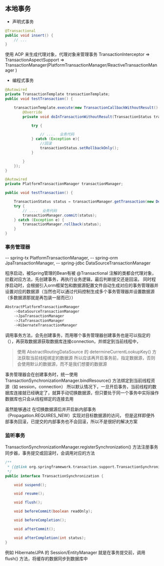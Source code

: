 ## 本地事务
* 声明式事务
```java
@Transactional
public void insert() {
    // ...
}

```
使用 AOP 来生成代理对象，代理对象来管理事务
TransactionInterceptor => TransactionAspectSupport => TransactionManager(PlatformTransactionManager/ReactiveTransactionManager )


* 编程式事务
```java
@Autowired
private TransactionTemplate transactionTemplate;
public void testTransaction() {

    transactionTemplate.execute(new TransactionCallbackWithoutResult() {
        @Override
        private void doInTransactionWithoutResult(TransactionStatus transactionStatus) {

            try {

                // ....  业务代码
            } catch (Exception e){
                //回滚
                transactionStatus.setRollbackOnly();
            }

        }
    });
}

@Autowired
private PlatformTransactionManager transactionManager;

public void testTransaction() {

    TransactionStatus status = transactionManager.getTransaction(new DefaultTransactionDefinition());
    try {
        // ....  业务代码
        transactionManager.commit(status);
    } catch (Exception e) {
        transactionManager.rollback(status);
    }
}

```

### 事务管理器
-- spring-tx
PlatformTransactionManager,
-- spring-orm
JpaTransactionManager,
-- spring-jdbc
DataSourceTransactionManager

程序启动，被Spring管理的Bean有被 @Transactional 注解的类都会代理对象，拦截对应方法，先创建事务，再执行业务逻辑，最后判断提交还是回滚。
同时程序启动时，会根据引入orm框架包和数据源配置文件自动生成对应的事务管理器并设置对应的数据源（当然也可以通过代码控制生成多个事务管理器并设置数据源（多数据源那就是再包装一层而已））

```java
AbstractPlatformTransactionManager
    ->DataSourceTransactionManager
    ->JpaTransactionManager
    ->JtaTransactionManager
    ->HibernateTransactionManager

```
调用事务方法，会先创建事务，而用哪个事务管理器创建事务也是可以指定的（），再获取数据源获取数据库连接connection，并绑定到当前线程中，

>使用 AbstractRoutingDataSource 的 determineCurrentLookupKey() 方法获取当前线程绑定的数据源
所以应该再开启事务前，指定数据源，否则会使用默认的数据源，而不是我们想要的数据源

事务管理器会在创建事务时，统一使用 TransactionSynchronizationManager.bindResource() 方法绑定到当前线程资源（如 session，connection）
所以默认情况下，一旦开启事务，当前线程的数据库连接就已经确定了，就算手动切换数据源，但只要处于同一个事务中实际操作数据库也只会从线程绑定的连接去用

虽然能够通过 在切换数据源后并开启新内部事务（Propagation.REQUIRES_NEW）实现对目标数据源的访问，
但是这样即便外部事务回滚，已提交的内部事务也不会回滚，所以不是很好的解决方案

### 监听事务
TransactionSynchronizationManager.registerSynchronization() 方法注册事务同步器，事务提交或回滚时，会调用对应的方法

```java
/**
 * {{@link org.springframework.transaction.support.TransactionSynchronizationManager}}
 */
public interface TransactionSynchronization {

    void suspend();

    void resume();

    void flush();

    void beforeCommit(boolean readOnly);

    void beforeCompletion();

    void afterCommit();

    void afterCompletion(int status);
}
```
例如 Hibernate/JPA 的 Session/EntityManager 就是在事务提交前，调用 flush() 方法，将缓存的数据同步到数据库中